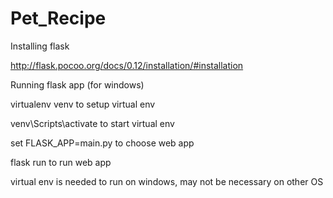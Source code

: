# Pet_Recipe

Installing flask

http://flask.pocoo.org/docs/0.12/installation/#installation

Running flask app (for windows)

virtualenv venv             to setup virtual env

venv\Scripts\activate       to start virtual env

set FLASK_APP=main.py      to choose web app

flask run                   to run web app


virtual env is needed to run on windows, may not be necessary on other OS
